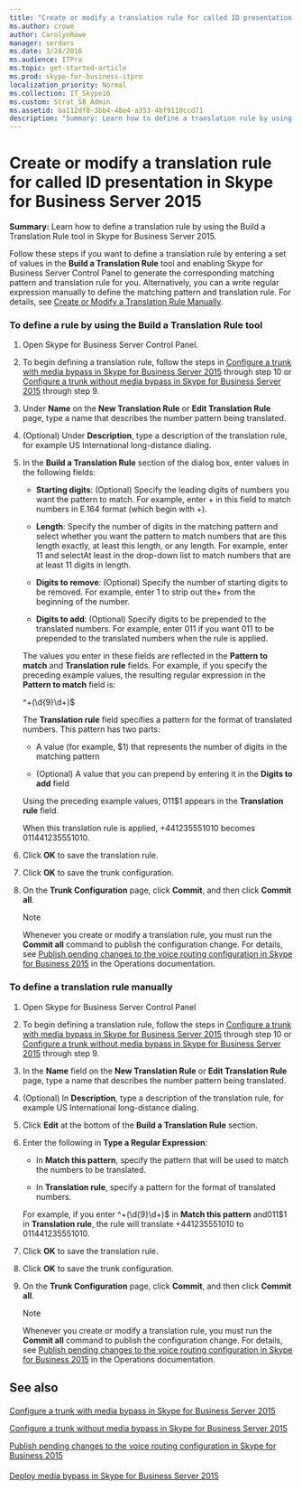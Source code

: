 ```yaml
---
title: "Create or modify a translation rule for called ID presentation in Skype for Business Server 2015"
ms.author: crowe
author: CarolynRowe
manager: serdars
ms.date: 3/28/2016
ms.audience: ITPro
ms.topic: get-started-article
ms.prod: skype-for-business-itpro
localization_priority: Normal
ms.collection: IT_Skype16
ms.custom: Strat_SB_Admin
ms.assetid: ba112df8-3bb4-48e4-a353-4bf9110ccd71
description: "Summary: Learn how to define a translation rule by using the Build a Translation Rule tool in Skype for Business Server 2015."
---
```


# Create or modify a translation rule for called ID presentation in Skype for Business Server 2015
 
**Summary:** Learn how to define a translation rule by using the Build a Translation Rule tool in Skype for Business Server 2015.
  
Follow these steps if you want to define a translation rule by entering a set of values in the **Build a Translation Rule** tool and enabling Skype for Business Server Control Panel to generate the corresponding matching pattern and translation rule for you. Alternatively, you can a write regular expression manually to define the matching pattern and translation rule. For details, see [Create or Modify a Translation Rule Manually](http://technet.microsoft.com/library/049d1db3-af58-48c5-be89-52e1d068a4bd.aspx).
  
### To define a rule by using the Build a Translation Rule tool

1. Open Skype for Business Server Control Panel.
    
2. To begin defining a translation rule, follow the steps in [Configure a trunk with media bypass in Skype for Business Server 2015](configure-trunk-with-media-bypass.md) through step 10 or [Configure a trunk without media bypass in Skype for Business Server 2015](configure-trunk-without-media-bypass.md) through step 9.
    
3. Under **Name** on the **New Translation Rule** or **Edit Translation Rule** page, type a name that describes the number pattern being translated.
    
4. (Optional) Under **Description**, type a description of the translation rule, for example US International long-distance dialing.
    
5. In the **Build a Translation Rule** section of the dialog box, enter values in the following fields:
    
   - **Starting digits**: (Optional) Specify the leading digits of numbers you want the pattern to match. For example, enter + in this field to match numbers in E.164 format (which begin with +).
    
   - **Length**: Specify the number of digits in the matching pattern and select whether you want the pattern to match numbers that are this length exactly, at least this length, or any length. For example, enter 11 and selectAt least in the drop-down list to match numbers that are at least 11 digits in length.
    
   - **Digits to remove**: (Optional) Specify the number of starting digits to be removed. For example, enter 1 to strip out the+ from the beginning of the number.
    
   - **Digits to add**: (Optional) Specify digits to be prepended to the translated numbers. For example, enter 011 if you want 011 to be prepended to the translated numbers when the rule is applied.
    
    The values you enter in these fields are reflected in the **Pattern to match** and **Translation rule** fields. For example, if you specify the preceding example values, the resulting regular expression in the **Pattern to match** field is:
    
    ^\+(\d{9}\d+)$
    
    The **Translation rule** field specifies a pattern for the format of translated numbers. This pattern has two parts:
    
   - A value (for example, $1) that represents the number of digits in the matching pattern
    
   - (Optional) A value that you can prepend by entering it in the **Digits to add** field
    
    Using the preceding example values, 011$1 appears in the **Translation rule** field.
    
    When this translation rule is applied, +441235551010 becomes 011441235551010.
    
6. Click **OK** to save the translation rule.
    
7. Click **OK** to save the trunk configuration.
    
8. On the **Trunk Configuration** page, click **Commit**, and then click **Commit all**. 
    
   > [!NOTE]
   > Whenever you create or modify a translation rule, you must run the **Commit all** command to publish the configuration change. For details, see [Publish pending changes to the voice routing configuration in Skype for Business 2015](voice-route-config-changes.md) in the Operations documentation.
  
### To define a translation rule manually

1. Open Skype for Business Server Control Panel
    
2. To begin defining a translation rule, follow the steps in [Configure a trunk with media bypass in Skype for Business Server 2015](configure-trunk-with-media-bypass.md) through step 10 or [Configure a trunk without media bypass in Skype for Business Server 2015](configure-trunk-without-media-bypass.md) through step 9.
    
3. In the **Name** field on the **New Translation Rule** or **Edit Translation Rule** page, type a name that describes the number pattern being translated.
    
4. (Optional) In **Description**, type a description of the translation rule, for example US International long-distance dialing.
    
5. Click **Edit** at the bottom of the **Build a Translation Rule** section.
    
6. Enter the following in **Type a Regular Expression**:
    
   - In **Match this pattern**, specify the pattern that will be used to match the numbers to be translated.
    
   - In **Translation rule**, specify a pattern for the format of translated numbers.
    
    For example, if you enter ^\+(\d{9}\d+)$ in **Match this pattern** and011$1 in **Translation rule**, the rule will translate +441235551010 to 011441235551010.
    
7. Click **OK** to save the translation rule.
    
8. Click **OK** to save the trunk configuration.
    
9. On the **Trunk Configuration** page, click **Commit**, and then click **Commit all**. 
    
    > [!NOTE]
    > Whenever you create or modify a translation rule, you must run the **Commit all** command to publish the configuration change. For details, see [Publish pending changes to the voice routing configuration in Skype for Business 2015](voice-route-config-changes.md) in the Operations documentation.
  
## See also

#### 

[Configure a trunk with media bypass in Skype for Business Server 2015](configure-trunk-with-media-bypass.md)
  
[Configure a trunk without media bypass in Skype for Business Server 2015](configure-trunk-without-media-bypass.md)
  
[Publish pending changes to the voice routing configuration in Skype for Business 2015](voice-route-config-changes.md)
#### 

[Deploy media bypass in Skype for Business Server 2015](deploy-media-bypass.md)

